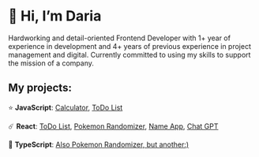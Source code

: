 # 👋 Hi, I’m Daria

Hardworking and detail-oriented Frontend Developer with 1+ year of experience in development and 4+ years of previous experience in project management and digital. Currently committed to using my skills to support the mission of a company.

## My projects:

⭐️ **JavaScript**: [Calculator](https://github.com/sadaskeanu/UI_Calculator_JS), [ToDo List](https://github.com/sadaskeanu/UI_ToDo_List_JS)
>
☄️ **React**: [ToDo List](https://github.com/sadaskeanu/UI_ToDo_List_React), [Pokemon Randomizer](https://github.com/sadaskeanu/Pokemon_Randomizer_React), [Name App](https://github.com/sadaskeanu/UI_NameApp_React), [Chat GPT](https://github.com/sadaskeanu/chat-gpt)

 🤖 **TypeScript**: [Also Pokemon Randomizer, but another:)](https://github.com/sadaskeanu/pokemon-randomizer)




<!---
sadaskeanu/sadaskeanu is a ✨ special ✨ repository because its `README.md` (this file) appears on your GitHub profile.
You can click the Preview link to take a look at your changes.
--->
